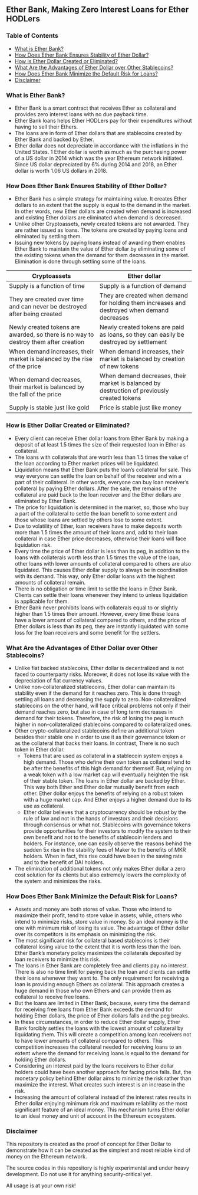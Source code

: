 ## Ether Bank, Making Zero Interest Loans for Ether HODLers

### Table of Contents

- [What is Ether Bank?](#what-is-ether-bank)
- [How Does Ether Bank Ensures Stability of Ether Dollar?](#how-does-ether-bank-ensures-stability-of-ether-dollar)
- [How is Ether Dollar Created or Eliminated?](#how-is-ether-dollar-created-or-eliminated)
- [What Are the Advantages of Ether Dollar over Other Stablecoins?](#what-are-the-advantages-of-ether-dollar-over-other-stablecoins)
- [How Does Ether Bank Minimize the Default Risk for Loans?](#how-does-ether-bank-minimize-the-default-risk-for-loans)
- [Disclaimer](#disclaimer)

### What is Ether Bank?
* Ether Bank is a smart contract that receives Ether as collateral and provides zero interest loans with no due payback time.  
* Ether Bank loans helps Ether HODLers pay for their expenditures without having to sell their Ethers.
* The loans are in form of Ether dollars that are stablecoins created by Ether Bank and backed by Ether.
* Ether dollar does not depreciate in accordance with the inflations in the United States. 1 Ether dollar is worth as much as the purchasing power of a US dollar in 2014 which was the year Ethereum network initiated. Since US dollar depreciated by 6% during 2014 and 2018, an Ether dollar is worth 1.06 US dollars in 2018.

### How Does Ether Bank Ensures Stability of Ether Dollar?
* Ether Bank has a simple strategy for maintaining value. It creates Ether dollars to an extent that the supply is equal to the demand in the market. In other words, new Ether dollars are created when demand is increased and existing Ether dollars are eliminated when demand is decreased.
* Unlike other Cryptoassets, newly created tokens are not awarded. They are rather issued as loans. The tokens are created by paying loans and eliminated by settling them.
* Issuing new tokens by paying loans instead of awarding them enables Ether Bank to maintain the value of Ether dollar by eliminating some of the existing tokens when the demand for them decreases in the market. Elimination is done through settling some of the loans.



| Cryptoassets | Ether dollar |
| ------------ | ------------ |
| Supply is a function of time | Supply is a function of demand |
| They are created over time and can never be destroyed after being created | They are created when demand for holding them increases and destroyed when demand decreases |
| Newly created tokens are awarded, so there is no way to destroy them after creation | Newly created tokens are paid as loans, so they can easily be destroyed by settlement |
| When demand increases, their market is balanced by the rise of the price | When demand increases, their market is balanced by creation of new tokens |
| When demand decreases, their market is balanced by the fall of the price | When demand decreases, their market is balanced by destruction of previously created tokens |
| Supply is stable just like gold | Price is stable just like money |



### How is Ether Dollar Created or Eliminated?
* Every client can receive Ether dollar loans from Ether Bank by making a deposit of at least 1.5 times the size of their requested loan in Ether as collateral.
* The loans with collaterals that are worth less than 1.5 times the value of the loan according to Ether market prices will be liquidated.
* Liquidation means that Ether Bank puts the loan’s collateral for sale. This way everyone can settle the loan on behalf of the receiver and win a part of their collateral. In other words, everyone can buy loan receiver’s collateral by paying Ether dollars. After the sale, the remains of the collateral are paid back to the loan receiver and the Ether dollars are eliminated by Ether Bank. 
* The price for liquidation is determined in the market, so, those who buy a part of the collateral to settle the loan benefit to some extent and those whose loans are settled by others lose to some extent.
* Due to volatility of Ether, loan receivers have to make deposits worth more than 1.5 times the amount of their loans and, add to their loan collateral in case Ether price decreases, otherwise their loans will face liquidation risk.
* Every time the price of Ether dollar is less than its peg, in addition to the loans with collaterals worth less than 1.5 times the value of the loan, other loans with lower amounts of collateral compared to others are also liquidated. This causes Ether dollar supply to always be in coordination with its demand. This way, only Ether dollar loans with the highest amounts of  collateral remain. 
* There is no obligation or time limit to settle the loans in Ether Bank. Clients can settle their loans whenever they intend to unless liquidation is applicable for them.
* Ether Bank never prohibits loans with collaterals equal to or slightly higher than 1.5 times their amount. However, every time these loans have a lower amount of collateral compared to others, and the price of Ether dollars is less than its peg, they are instantly liquidated with some loss for the loan receivers and some benefit for the settlers.

### What Are the Advantages of Ether Dollar over Other Stablecoins?
* Unlike fiat backed stablecoins, Ether dollar is decentralized and is not faced to counterparty risks. Moreover, it does not lose its value with the depreciation of fiat currency values.
* Unlike non-collateralized stablecoins, Ether dollar can maintain its stability even if the demand for it reaches zero. This is done through settling all loans and decreasing the supply to zero. Non-collateralized stablecoins on the other hand, will face critical problems not only if their demand reaches zero, but also in case of long term decreases in demand for their tokens. Therefore, the risk of losing the peg is much higher in non-collateralized stablecoins compared to collateralized ones.
* Other crypto-collateralized stablecoins define an additional token besides their stable one in order to use it as their governance token or as the collateral that backs their loans. In contrast, There is no such token in Ether dollar.
    * Tokens that are used as collateral in a stablecoin system enjoys a high demand. Those who define their own token as collateral tend to be after the benefits of this high demand for themself. But, relying on a weak token with a low market cap will eventually heighten the risk of their stable token. The loans in Ether dollar are backed by Ether. This way both Ether and Ether dollar mutually benefit from each other. Ether dollar enjoys the benefits of relying on a robust token with a huge market cap. And Ether enjoys a higher demand due to its use as collateral.
    * Ether dollar believes that a cryptocurrency should be robust by the rule of law and not in the hands of investors and their decisions through consensus or what not. Stablecoins with governance tokens provide opportunities for their investors to modify the system to their own benefit and not to the benefits of stablecoin lenders and holders. For instance, one can easily observe the reasons behind the sudden 5x rise in the stability fees of Maker to the benefits of MKR holders. When in fact, this rise could have been in the saving rate and to the benefit of DAI holders.
* The elimination of additional tokens not only makes Ether dollar a zero cost solution for its clients but also extremely lowers the complexity of the system and minimizes the risks.


### How Does Ether Bank Minimize the Default Risk for Loans?
* Assets and money are both stores of value. Those who intend to maximize their profit, tend to store value in assets, while, others who intend to minimize risks, store value in money. So an ideal money is the one with minimum risk of losing its value. The advantage of Ether dollar over its competitors is its emphasis on minimizing the risk.
* The most significant risk for collateral based stablecoins is their collateral losing value to the extent that it is worth less than the loan. Ether Bank’s monetary policy maximizes the collaterals deposited by loan receivers to minimize this risk.
* The loans in Ether Bank are completely free and clients pay no interest. There is also no time limit for paying back the loan and clients can settle their loans whenever they want to. The only requirement for receiving a loan is providing enough Ethers as collateral. This approach creates a huge demand in those who own Ethers and can provide them as collateral to receive free loans.
* But the loans are limited in Ether Bank, because, every time the demand for receiving free loans from Ether Bank exceeds the demand for holding Ether dollars, the price of Ether dollars falls and the peg breaks.
* In these circumstances, in order to reduce Ether dollar supply, Ether Bank forcibly settles the loans with the lowest amount of collateral by liquidating them. This will create a competition among loan receivers not to have lower amounts of collateral compared to others. This competition increases the collateral needed for receiving loans to an extent where the demand for receiving loans is equal to the demand for holding Ether dollars.
* Considering an interest paid by the loans receivers to Ether dollar holders could have been another approach for facing price falls. But, the monetary policy behind Ether dollar aims to minimize the risk rather than maximize the interest. What creates such interest is an increase in the risk. 
* Increasing the amount of collateral instead of the interest rates results in Ether dollar enjoying minimum risk and maximum reliability as the most significant feature of an ideal money. This mechanism turns Ether dollar to an ideal money and unit of account in the Ethereum ecosystem.


### Disclaimer
This repository is created as the proof of concept for Ether Dollar to demonstrate how it can be created as the simplest and most reliable kind of money  on the Ethereum network.

The source codes in this repository is highly experimental and under heavy development. Do not use it for anything security-critical yet. 

All usage is at your own risk!
